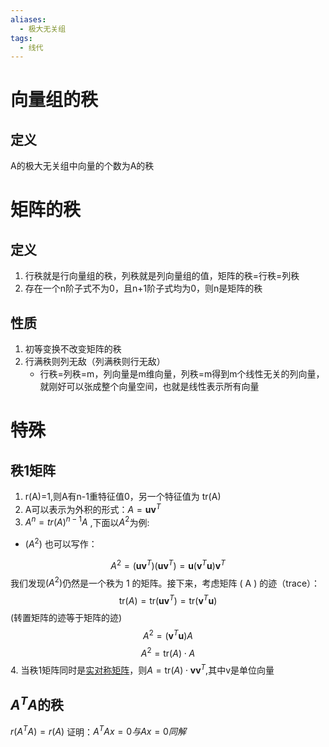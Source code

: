 ```yaml
---
aliases:
  - 极大无关组
tags:
  - 线代
---
```

# 向量组的秩
## 定义
A的极大无关组中向量的个数为A的秩
# 矩阵的秩
## 定义
1. 行秩就是行向量组的秩，列秩就是列向量组的值，矩阵的秩=行秩=列秩
2. 存在一个n阶子式不为0，且n+1阶子式均为0，则n是矩阵的秩
## 性质
1. 初等变换不改变矩阵的秩
2. 行满秩则列无敌（列满秩则行无敌）
   - 行秩=列秩=m，列向量是m维向量，列秩=m得到m个线性无关的列向量，就刚好可以张成整个向量空间，也就是线性表示所有向量

# 特殊
## 秩1矩阵
1. r(A)=1,则A有n-1重特征值0，另一个特征值为 tr(A)
2. A可以表示为外积的形式：$A=\mathbf{u} \mathbf{v}^T$
3. $A^n = tr(A)^{n-1}A$ ,下面以$A^2$为例:
 - $( A^2 )$ 也可以写作：

$$  
A^2 = (\mathbf{u} \mathbf{v}^T)(\mathbf{u} \mathbf{v}^T) = \mathbf{u} (\mathbf{v}^T \mathbf{u}) \mathbf{v}^T  
$$
	我们发现$( A^2 )$仍然是一个秩为 1 的矩阵。接下来，考虑矩阵 ( A ) 的迹（trace）：
$$  
\text{tr}(A) = \text{tr}(\mathbf{u} \mathbf{v}^T)  = \text{tr}(\mathbf{v}^T \mathbf{u} )
$$
	(转置矩阵的迹等于矩阵的迹)
$$  
A^2 = (\mathbf{v}^T \mathbf{u}) A  
$$
$$  
A^2 = \text{tr}(A) \cdot A  
$$
4. 当秩1矩阵同时是[实对称矩阵](实对称矩阵.md)，则$A=\text{tr}(A)\cdot\mathbf{v} \mathbf{v}^T$,其中v是单位向量
## $A^TA$的秩
$r(A^TA)=r(A)$
证明：$A^TAx=0与Ax=0同解$